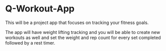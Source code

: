 # Q-Workout-App

This will be a project app that focuses on tracking your fitness goals.

The app will have weight lifting tracking and you will be able to create new workouts as well and set  the weight and rep count for every set completed followed by a rest timer.
